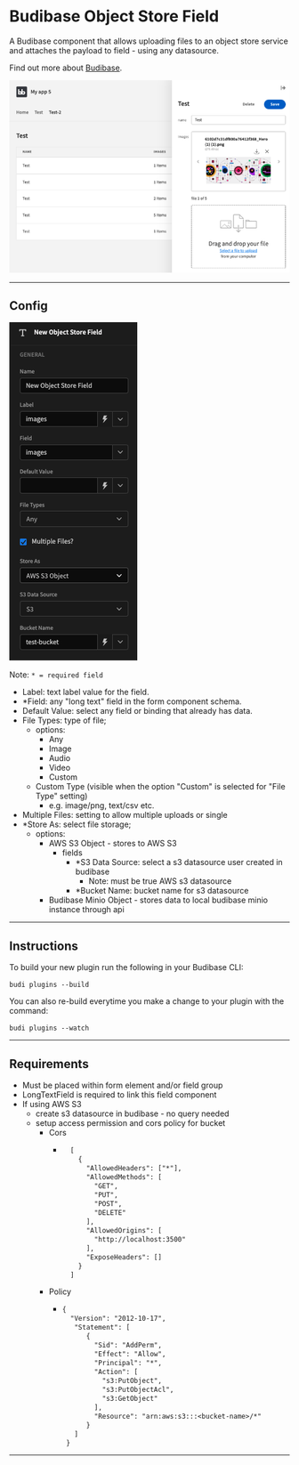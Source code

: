 # Budibase Object Store Field

A Budibase component that allows uploading files to an object store service and attaches the payload to field - using any datasource.

Find out more about [Budibase](https://github.com/Budibase/budibase).

![Main Img](./assets/Screen%20Shot%202022-12-27%20at%2010.58.19%20AM.png)

---

## Config

![Config Image](./assets/Screen%20Shot%202022-12-27%20at%201.31.01%20PM.png)

Note: ```* = required field```
- Label: text label value for the field.
- *Field: any "long text" field in the form component schema.
- Default Value: select any field or binding that already has data.
- File Types: type of file; 
  - options:
    - Any
    - Image
    - Audio
    - Video
    - Custom
  - Custom Type (visible when the option "Custom" is selected for "File Type" setting)
    - e.g. image/png, text/csv etc.
- Multiple Files: setting to allow multiple uploads or single
- *Store As: select file storage; 
  - options:
    - AWS S3 Object - stores to AWS S3
      - fields
        - *S3 Data Source: select a s3 datasource user created in budibase
          - Note: must be true AWS s3 datasource
        - *Bucket Name: bucket name for s3 datasource
    - Budibase Minio Object - stores data to local budibase minio instance through api


___

## Instructions

To build your new  plugin run the following in your Budibase CLI:
```
budi plugins --build
```

You can also re-build everytime you make a change to your plugin with the command:
```
budi plugins --watch
```

---

## Requirements
- Must be placed within form element and/or field group
- LongTextField is required to link this field component
- If using AWS S3
  - create s3 datasource in budibase - no query needed
  - setup access permission and cors policy for bucket
    - Cors
      - ```
          [
            {
              "AllowedHeaders": ["*"],
              "AllowedMethods": [
                "GET",
                "PUT",
                "POST",
                "DELETE"
              ],
              "AllowedOrigins": [
                "http://localhost:3500"
              ],
              "ExposeHeaders": []
            }
          ]
        ```
    - Policy
      - ```
        {
          "Version": "2012-10-17",
           "Statement": [
              {
                "Sid": "AddPerm",
                "Effect": "Allow",
                "Principal": "*",
                "Action": [
                  "s3:PutObject",
                  "s3:PutObjectAcl",
                  "s3:GetObject"
                ],
                "Resource": "arn:aws:s3:::<bucket-name>/*"
              }
           ]
         }
        ```

___


